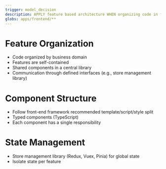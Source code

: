 ```yaml
---
trigger: model_decision
description: APPLY feature based architecture WHEN organizing code in frontend
globs: apps/frontend/**
---
```


# Feature Organization

* Code organized by business domain
* Features are self-contained
* Shared components in a central library
* Communication through defined interfaces (e.g., store management library)

# Component Structure

* Follow front-end framework recommended template/script/style split
* Typed components (TypeScript)
* Each component has a single responsibility

# State Management

* Store management library (Redux, Vuex, Pinia) for global state
* Isolate state per feature

